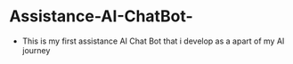 # Assistance-AI-ChatBot-
- This is my first assistance AI Chat Bot that i develop as a apart of  my AI journey 
